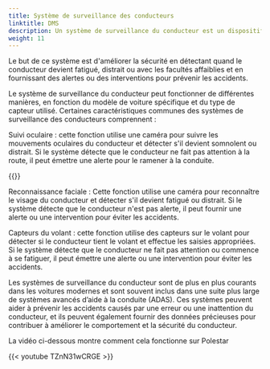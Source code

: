 ```yaml
---
title: Système de surveillance des conducteurs
linktitle: DMS
description: Un système de surveillance du conducteur est un dispositif de sécurité dans les voitures modernes qui utilise des capteurs et des caméras pour surveiller le comportement et l'attention du conducteur pendant la conduite. 
weight: 11
---
```

<!-- markdownlint-disable MD033 -->

Le but de ce système est d'améliorer la sécurité en détectant quand le conducteur devient fatigué, distrait ou avec les facultés affaiblies et en fournissant des alertes ou des interventions pour prévenir les accidents.

Le système de surveillance du conducteur peut fonctionner de différentes manières, en fonction du modèle de voiture spécifique et du type de capteur utilisé. Certaines caractéristiques communes des systèmes de surveillance des conducteurs comprennent :

Suivi oculaire : cette fonction utilise une caméra pour suivre les mouvements oculaires du conducteur et détecter s'il devient somnolent ou distrait. Si le système détecte que le conducteur ne fait pas attention à la route, il peut émettre une alerte pour le ramener à la conduite.

{{<evkxdisplayaddarticle />}}

Reconnaissance faciale : Cette fonction utilise une caméra pour reconnaître le visage du conducteur et détecter s'il devient fatigué ou distrait. Si le système détecte que le conducteur n'est pas alerte, il peut fournir une alerte ou une intervention pour éviter les accidents.

Capteurs du volant : cette fonction utilise des capteurs sur le volant pour détecter si le conducteur tient le volant et effectue les saisies appropriées. Si le système détecte que le conducteur ne fait pas attention ou commence à se fatiguer, il peut émettre une alerte ou une intervention pour éviter les accidents.

Les systèmes de surveillance du conducteur sont de plus en plus courants dans les voitures modernes et sont souvent inclus dans une suite plus large de systèmes avancés d’aide à la conduite (ADAS). Ces systèmes peuvent aider à prévenir les accidents causés par une erreur ou une inattention du conducteur, et ils peuvent également fournir des données précieuses pour contribuer à améliorer le comportement et la sécurité du conducteur.

La vidéo ci-dessous montre comment cela fonctionne sur Polestar

{{< youtube TZnN31wCRGE >}}
